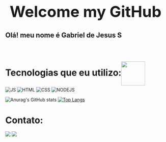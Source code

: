 

<h1 align="center" style="Font-size:xxx-large;">Welcome my GitHub</h1>
<h2> Olá! meu nome é Gabriel de Jesus S</h2><h1 align="left">

<strong>Tecnologias que eu utilizo:<img style=" position:relative; top:30px;" src="https://giffiles.alphacoders.com/146/14693.gif" height="75"></Strong> </h1>
  
![JS](https://img.shields.io/badge/JavaScript-F7DF1E?style=for-the-badge&logo=javascript&logoColor=black)
![HTML](https://img.shields.io/badge/HTML5-E34F26?style=for-the-badge&logo=html5&logoColor=white)
![CSS](https://img.shields.io/badge/CSS3-1572B6?style=for-the-badge&logo=css3&logoColor=white)
![NODEJS](https://img.shields.io/badge/Node.js-43853D?style=for-the-badge&logo=node.js&logoColor=white)
  

  
  ![Anurag's GitHub stats](https://github-readme-stats.vercel.app/api?username=Gjsouls&theme=highcontrast&show_icons=true)
[![Top Langs](https://github-readme-stats.vercel.app/api/top-langs/?username=Gjsouls&layout=compact&theme=highcontrast&show_icons=true)](https://github.com/anuraghazra/github-readme-stats)







<h1 ><strong>Contato:</Strong></h1>

<div >
<a target="blank" href="https://discord.com/channels/@meGJ%20DSF#1295"><img src="https://img.shields.io/badge/My_discord:_GJDSF%2321295_-7289DA?style=for-the-badge&logo=discord&logoColor=white"></a>
<a target="blank" href="https://steamcommunity.com/profiles/76561199252448844/home/"><img src="https://img.shields.io/badge/Steam: Gjsouls-000000?style=for-the-badge&logo=steam&logoColor=white"></a>
</div>
